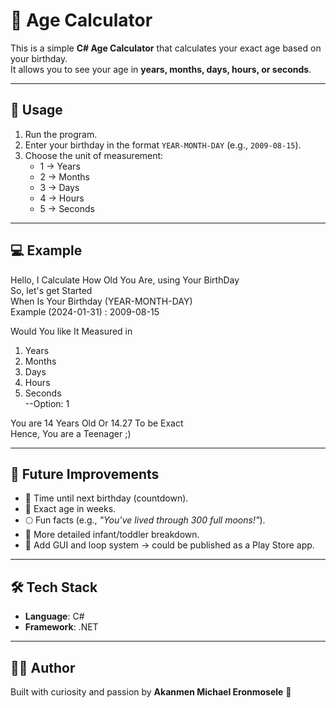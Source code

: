 # 🧮 Age Calculator

This is a simple **C# Age Calculator** that calculates your exact age based on your birthday.  
It allows you to see your age in **years, months, days, hours, or seconds**.

---

## 📌 Usage

1. Run the program.  
2. Enter your birthday in the format `YEAR-MONTH-DAY` (e.g., `2009-08-15`).  
3. Choose the unit of measurement:  
   - 1 → Years  
   - 2 → Months  
   - 3 → Days  
   - 4 → Hours  
   - 5 → Seconds  

---

## 💻 Example

Hello, I Calculate How Old You Are, using Your BirthDay  
So, let's get Started  
When Is Your Birthday (YEAR-MONTH-DAY)  
Example (2024-01-31) : 2009-08-15  

Would You like It Measured in  
1. Years  
2. Months  
3. Days  
4. Hours  
5. Seconds  
--Option: 1  

You are 14 Years Old Or 14.27 To be Exact  
Hence, You are a Teenager ;)

---

## 🚀 Future Improvements  
- 🎂 Time until next birthday (countdown).  
- 📆 Exact age in weeks.  
- 🌕 Fun facts (e.g., *"You’ve lived through 300 full moons!"*).  
- 👶 More detailed infant/toddler breakdown.  
- 📱 Add GUI and loop system → could be published as a Play Store app.  

---

## 🛠️ Tech Stack  
- **Language**: C#  
- **Framework**: .NET  

---

## 👨‍💻 Author  
Built with curiosity and passion by **Akanmen Michael Eronmosele** 🚀  
